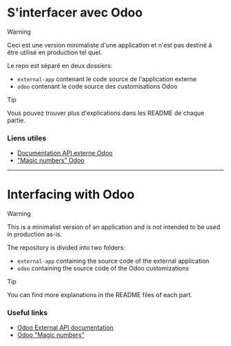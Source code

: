 # S'interfacer avec Odoo

> [!WARNING]
> Ceci est une version minimaliste d'une application et n'est pas destiné à être utilisé en production tel quel.

Le repo est séparé en deux dossiers:
- `external-app` contenant le code source de l'application externe
- `odoo` contenant le code source des customisations Odoo

> [!TIP]
> Vous pouvez trouver plus d'explications dans les README de chaque partie.

### Liens utiles
- [Documentation API externe Odoo](https://www.odoo.com/documentation/18.0/developer/reference/external_api.html)
- ["Magic numbers" Odoo](https://www.odoo.com/documentation/18.0/developer/reference/backend/orm.html#odoo.fields.Command)

---

# Interfacing with Odoo

> [!WARNING]
> This is a minimalist version of an application and is not intended to be used in production as-is.

The repository is divided into two folders:
- `external-app` containing the source code of the external application
- `odoo` containing the source code of the Odoo customizations

> [!TIP]
> You can find more explanations in the README files of each part.

### Useful links
- [Odoo External API documentation](https://www.odoo.com/documentation/18.0/developer/reference/external_api.html)
- [Odoo "Magic numbers"](https://www.odoo.com/documentation/18.0/developer/reference/backend/orm.html#odoo.fields.Command)
